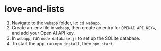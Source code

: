 # love-and-lists

1. Navigate to the `webapp` folder, ie: `cd webapp`.
2. Create an .env file in `webapp`, then create an entry for `OPENAI_API_KEY=`, and add your Open AI API key.
3. In `webapp`, run `node database.js` to set up the SQLite database.
4. To start the app, run `npm install`, then `npm start`.